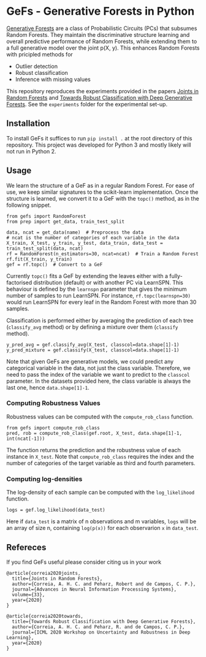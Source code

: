 # GeFs - Generative Forests in Python

[Generative Forests](https://arxiv.org/abs/2006.14937) are a class of Probabilistic Circuits (PCs) that subsumes Random Forests. They maintain the discriminative structure learning and overall predictive performance of Random Forests, while extending them to a full generative model over the joint p(X, y). This enhances Random Forests with pricipled methods for

- Outlier detection
- Robust classification
- Inference with missing values

This repository reproduces the experiments provided in the papers [Joints in Random Forests](https://arxiv.org/abs/2006.14937) and [Towards Robust Classification with Deep Generative Forests](https://arxiv.org/abs/2007.05721). See the `experiments` folder for the experimental set-up.

## Installation

To install GeFs it suffices to run `pip install .` at the root directory of this repository. This project was developed for Python 3 and mostly likely will not run in Python 2.

## Usage

We learn the structure of a GeF as in a regular Random Forest. For ease of use, we keep similar signatures to the scikit-learn implementation. Once the structure is learned, we convert it to a GeF with the `topc()` method, as in the following snippet.

```
from gefs import RandomForest
from prep import get_data, train_test_split

data, ncat = get_data(name)  # Preprocess the data
# ncat is the number of categories of each variable in the data
X_train, X_test, y_train, y_test, data_train, data_test = train_test_split(data, ncat)
rf = RandomForest(n_estimators=30, ncat=ncat)  # Train a Random Forest
rf.fit(X_train, y_train)
gef = rf.topc()  # Convert to a GeF
```

Currently `topc()` fits a GeF by extending the leaves either with a fully-factorised distribution (default) or with another PC via LearnSPN. This behaviour is defined by the `learnspn` parameter that gives the minimum number of samples to run LearnSPN. For instance, `rf.topc(learnspn=30)` would run LearnSPN for every leaf in the Random Forest with more than 30 samples.

Classification is performed either by averaging the prediction of each tree (`classify_avg` method) or by defining a mixture over them (`classify` method). 

```
y_pred_avg = gef.classify_avg(X_test, classcol=data.shape[1]-1)
y_pred_mixture = gef.classify(X_test, classcol=data.shape[1]-1)
```

Note that given GeFs are generative models, we could predict any categorical variable in the data, not just the class variable. Therefore, we need to pass the index of the variable we want to predict to the `classcol` parameter. In the datasets provided here, the class variable is always the last one, hence `data.shape[1]-1`.

### Computing Robustness Values
Robustness values can be computed with the `compute_rob_class` function.
```
from gefs import compute_rob_class
pred, rob = compute_rob_class(gef.root, X_test, data.shape[1]-1, int(ncat[-1]))
```
The function returns the prediction and the robustness value of each instance in `X_test`. Note that `compute_rob_class` requires the index and the number of categories of the target variable as third and fourth parameters. 

### Computing log-densities
The log-density of each sample can be computed with the `log_likelihood` function.
```
logs = gef.log_likelihood(data_test)
```
Here if `data_test` is a matrix of n observations and m variables, `logs` will be an array of size n, containing `log(p(x))` for each observarion `x` in `data_test`.

## Refereces

If you find GeFs useful please consider citing us in your work

```
@article{correia2020joints,
  title={Joints in Random Forests},
  author={Correia, A. H. C. and Peharz, Robert and de Campos, C. P.},
  journal={Advances in Neural Information Processing Systems},
  volume={33},
  year={2020}
}

@article{correia2020towards,
  title={Towards Robust Classification with Deep Generative Forests},
  author={Correia, A. H. C. and Peharz, R. and de Campos, C. P.},
  journal={ICML 2020 Workshop on Uncertainty and Robustness in Deep Learning},
  year={2020}
}
```
